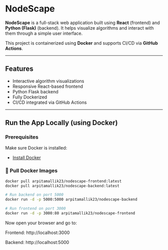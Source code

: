 # NodeScape

**NodeScape** is a full-stack web application built using **React** (frontend) and **Python (Flask)** (backend). It helps visualize algorithms and interact with them through a simple user interface.

This project is containerized using **Docker** and supports CI/CD via **GitHub Actions**.

---

## Features

- Interactive algorithm visualizations
- Responsive React-based frontend
- Python Flask backend
- Fully Dockerized
- CI/CD integrated via GitHub Actions

---

## Run the App Locally (using Docker)

### Prerequisites

Make sure Docker is installed:
- [Install Docker](https://docs.docker.com/get-docker/)

### 🐳 Pull Docker Images

```bash
docker pull arpitamallik23/nodescape-frontend:latest
docker pull arpitamallik23/nodescape-backend:latest

# Run backend on port 5000
docker run -d -p 5000:5000 arpitamallik23/nodescape-backend

# Run frontend on port 3000
docker run -d -p 3000:80 arpitamallik23/nodescape-frontend
```

Now open your browser and go to:

Frontend: http://localhost:3000

Backend: http://localhost:5000
